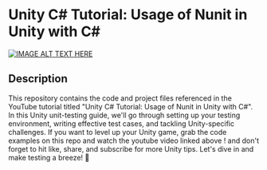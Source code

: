 # Unity C# Tutorial: Usage of Nunit in Unity with C#

[![IMAGE ALT TEXT HERE](https://img.youtube.com/vi/dXAQ3L3dySc/0.jpg)](https://www.youtube.com/watch?v=dXAQ3L3dySc)

## Description
This repository contains the code and project files referenced in the YouTube tutorial titled "Unity C# Tutorial: Usage of Nunit in Unity with C#". 
In this Unity unit-testing guide, we'll go through setting up your testing environment, writing effective test cases, and tackling Unity-specific challenges.
If you want to level up your Unity game, grab the code examples on this repo and watch the youtube video linked above ! and don't forget to hit like, share, and subscribe for more Unity tips. Let's dive in and make testing a breeze! 🚀

